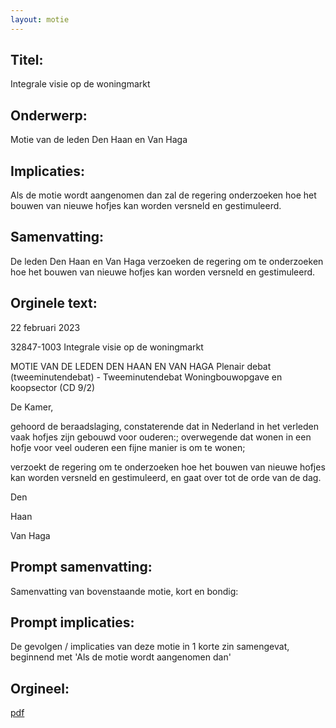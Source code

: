 ```yaml
---
layout: motie
---
```

## Titel:
Integrale visie op de woningmarkt
## Onderwerp:
Motie van de leden Den Haan en Van Haga
## Implicaties:

Als de motie wordt aangenomen dan zal de regering onderzoeken hoe het bouwen van nieuwe hofjes kan worden versneld en gestimuleerd.
## Samenvatting:

De leden Den Haan en Van Haga verzoeken de regering om te onderzoeken hoe het bouwen van nieuwe hofjes kan worden versneld en gestimuleerd.
## Orginele text:


22 februari 2023

32847-1003
Integrale visie op de woningmarkt

MOTIE VAN DE LEDEN DEN HAAN EN VAN HAGA
Plenair debat (tweeminutendebat) - Tweeminutendebat Woningbouwopgave en koopsector (CD 9/2)

De Kamer,

gehoord de beraadslaging,
constaterende dat in Nederland in het verleden vaak hofjes zijn gebouwd
voor ouderen:;
overwegende dat wonen in een hofje voor veel ouderen een fijne manier
is om te wonen;

verzoekt de regering om te onderzoeken hoe het bouwen van nieuwe
hofjes kan worden versneld en gestimuleerd,
en gaat over tot de orde van de dag.

Den

Haan

Van Haga


## Prompt samenvatting:
Samenvatting van bovenstaande motie, kort en bondig:


## Prompt implicaties:
De gevolgen / implicaties van deze motie in 1 korte zin samengevat, beginnend met 'Als de motie wordt aangenomen dan' 

## Orgineel:
[pdf](https://gegevensmagazijn.tweedekamer.nl/OData/v4/2.0/Document(f872bf8c-25cc-40d7-ac39-de679c4e72b7)/resource)
